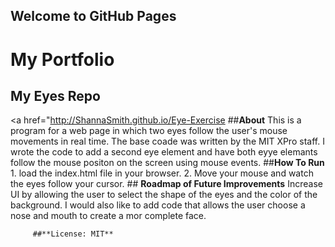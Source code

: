 ## Welcome to GitHub Pages
# My Portfolio
## My Eyes Repo
<a href="http://ShannaSmith.github.io/Eye-Exercise </a>
##**About**
This is a program for a web page in which two eyes follow the user's mouse movements in real time. The base coade was written by the MIT XPro staff. I wrote the code to add a second eye element and have both eyye elemants follow the mouse positon on the screen using mouse events.
        ##**How To Run**
         1. load the index.html file in your browser.
         2. Move your mouse and watch the eyes follow your cursor.
        ## **Roadmap of Future Improvements**
         Increase UI by allowing the user to select the shape of the eyes and the color of the background. I would also like to add code that allows the user choose a nose and mouth to create a mor complete face.
         
         ##**License: MIT**
